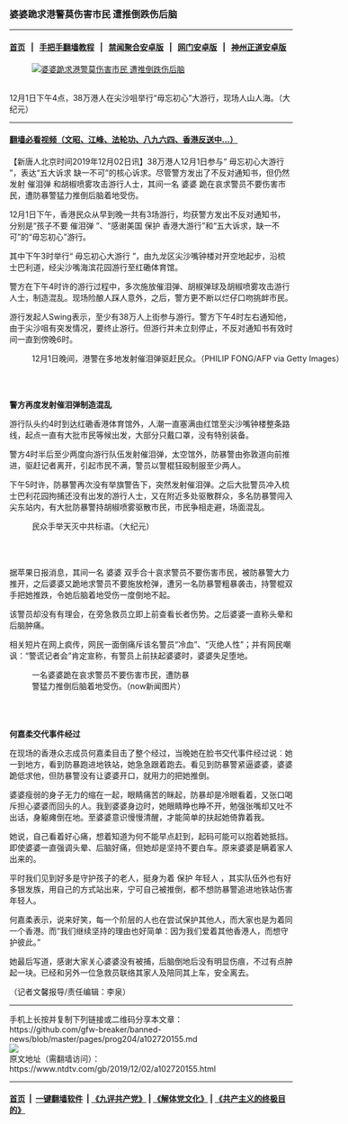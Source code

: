 ### 婆婆跪求港警莫伤害市民 遭推倒跌伤后脑
------------------------

#### [首页](https://github.com/gfw-breaker/banned-news/blob/master/README.md) &nbsp;&nbsp;|&nbsp;&nbsp; [手把手翻墙教程](https://github.com/gfw-breaker/guides/wiki) &nbsp;&nbsp;|&nbsp;&nbsp; [禁闻聚合安卓版](https://github.com/gfw-breaker/bn-android) &nbsp;&nbsp;|&nbsp;&nbsp; [网门安卓版](https://github.com/oGate2/oGate) &nbsp;&nbsp;|&nbsp;&nbsp; [神州正道安卓版](https://github.com/SzzdOgate/update) 



<div><div class="featured_image">
 <a href="https://i.ntdtv.com/assets/uploads/2019/12/photo5125511953144457458.jpg" target="_blank">
  <figure>
   <img alt="婆婆跪求港警莫伤害市民 遭推倒跌伤后脑" src="https://i.ntdtv.com/assets/uploads/2019/12/photo5125511953144457458-800x450.jpg"/>
  </figure><br/>
 </a>
 <span class="caption">
  12月1日下午4点，38万港人在尖沙咀举行“毋忘初心”大游行，现场人山人海。（大纪元）
 </span>
</div>
</div><hr/>

#### [翻墙必看视频（文昭、江峰、法轮功、八九六四、香港反送中...）](https://github.com/gfw-breaker/banned-news/blob/master/pages/links.md)

<div><div class="post_content" itemprop="articleBody">
 <p>
  【新唐人北京时间2019年12月02日讯】38万港人12月1日参与“
  <ok href="https://www.ntdtv.com/gb/毋忘初心大游行.htm">
   毋忘初心大游行
  </ok>
  ”，表达“五大诉求 缺一不可”的核心诉求。尽管警方发出了不反对通知书，但仍然发射
  <ok href="https://www.ntdtv.com/gb/催泪弹.htm">
   催泪弹
  </ok>
  和胡椒喷雾攻击游行人士，其间一名
  <ok href="https://www.ntdtv.com/gb/婆婆.htm">
   婆婆
  </ok>
  跪在哀求警员不要伤害市民，遭防暴警猛力推倒后脑着地受伤。
 </p>
 <p>
  12月1日下午，香港民众从早到晚一共有3场游行，均获警方发出不反对通知书，分别是“孩子不要
  <ok href="https://www.ntdtv.com/gb/催泪弹.htm">
   催泪弹
  </ok>
  ”、“感谢美国
  <ok href="https://www.ntdtv.com/gb/保护.htm">
   保护
  </ok>
  香港大游行”和“五大诉求，缺一不可”的“毋忘初心”游行。
 </p>
 <p>
  其中下午3时举行“
  <ok href="https://www.ntdtv.com/gb/毋忘初心大游行.htm">
   毋忘初心大游行
  </ok>
  ”，由九龙区尖沙嘴钟楼对开空地起步，沿梳士巴利道，经尖沙嘴海滨花园游行至红磡体育馆。
 </p>
 <p>
  警方在下午4时许的游行过程中，多次施放催泪弹、胡椒弹球及胡椒喷雾攻击游行人士，制造混乱。现场险酿人踩人意外，之后，警方更不断以烂仔口吻挑衅市民。
 </p>
 <p>
  游行发起人Swing表示，至少有38万人上街参与游行。警方下午4时左右通知他，由于尖沙咀有突发情况，要终止游行。但游行并未立刻停止，不反对通知书有效时间一直到傍晚6时。
 </p>
 <figure class="wp-caption alignnone" id="attachment_102720095" style="width: 600px">
  <ok href="https://i.ntdtv.com/assets/uploads/2019/12/GettyImages-1185805787.jpg">
   <img alt="" class="size-medium wp-image-102720095" src="https://i.ntdtv.com/assets/uploads/2019/12/GettyImages-1185805787-600x338.jpg"/>
  </ok>
  <br/><figcaption class="wp-caption-text">
   12月1日晚间，港警在多地发射催泪弹驱赶民众。（PHILIP FONG/AFP via Getty Images）
  </figcaption><br/>
 </figure><br/>
 <p>
  <strong>
   警方再度发射催泪弹制造混乱
  </strong>
 </p>
 <p>
  游行队头约4时到达红磡香港体育馆外，人潮一直塞满由红馆至尖沙嘴钟楼整条路线，起点一直有大批市民等候出发，大部分只戴口罩，没有特别装备。
 </p>
 <p>
  警方4时半后至少两度向游行队伍发射催泪弹，太空馆外，防暴警由弥敦道向前推进，驱赶记者离开，引起市民不满，警员以警棍狂殴制服至少两人。
 </p>
 <p>
  下午5时许，防暴警再次没有举旗警告下，突然发射催泪弹。之后大批警员冲入梳士巴利花园拘捕还没有出发的游行人士，又在附近多处驱散群众，多名防暴警闯入尖东站内，有大批防暴警持胡椒喷雾驱散市民，市民争相走避，场面混乱。
 </p>
 <figure class="wp-caption alignnone" id="attachment_102720111" style="width: 600px">
  <ok href="https://i.ntdtv.com/assets/uploads/2019/12/photo6278352141135489332-1.jpg">
   <img alt="" class="size-medium wp-image-102720111" src="https://i.ntdtv.com/assets/uploads/2019/12/photo6278352141135489332-1-600x338.jpg"/>
  </ok>
  <br/><figcaption class="wp-caption-text">
   民众手举天灭中共标语。（大纪元）
  </figcaption><br/>
 </figure><br/>
 <p>
  据苹果日报消息，其间一名
  <ok href="https://www.ntdtv.com/gb/婆婆.htm">
   婆婆
  </ok>
  双手合十哀求警员不要伤害市民，被防暴警大力推开，之后婆婆又跪地求警员不要施放枪弹，遭另一名防暴警粗暴袭击，持警棍双手把她推跌，令她后脑着地受伤一度倒地不起。
 </p>
 <p>
  该警员却没有有理会，在旁急救员立即上前查看长者伤势。之后婆婆一直称头晕和后脑肿痛。
 </p>
 <p>
  相关短片在网上疯传，网民一面倒痛斥该名警员“冷血”、“灭绝人性”；并有网民嘲讽：“警谎记者会”肯定宣称，有警员上前扶起婆婆时，婆婆失足堕地。
 </p>
 <p>
  <figure class="wp-caption aligncenter" id="attachment_102720161" style="width: 283px">
   <ok href="https://i.ntdtv.com/assets/uploads/2019/12/1eba54146ff547cbbee4bf86bf8e5788.jpg">
    <img alt="" class="size-full wp-image-102720161" src="https://i.ntdtv.com/assets/uploads/2019/12/1eba54146ff547cbbee4bf86bf8e5788.jpg"/>
   </ok>
   <br/><figcaption class="wp-caption-text">
    一名婆婆跪在哀求警员不要伤害市民，遭防暴警猛力推倒后脑着地受伤。（now新闻图片）
   </figcaption><br/>
  </figure><br/>
  <br/>
  <strong>
   何嘉柔交代事件经过
  </strong>
 </p>
 <p>
  在现场的香港众志成员何嘉柔目击了整个经过，当晚她在脸书交代事件经过说︰她一到地方，看到防暴跑进地铁站，她急急跟着跑去。看见到防暴警紧逼婆婆，婆婆跪低求他，但防暴警没有让婆婆开口，就用力的把她推倒。
 </p>
 <p>
  婆婆瘦弱的身子无力的缩在一起，眼睛痛苦的眯起，防暴却是冷眼看着，又张口喝斥担心婆婆而回头的人。我到婆婆身边时，她眼睛睁也睁不开，勉强张嘴却又吐不出话，身躯瘫倒在地。至婆婆意识慢慢清醒，才能简单的扶起她倚靠着我。
 </p>
 <p>
  她说，自己看着好心痛，想着知道为何不能早点赶到，起码可能可以抱着她抵挡。即使婆婆一直强调头晕、后脑好痛，但她却是坚持不要白车。原来婆婆是瞒着家人出来的。
 </p>
 <p>
  平时我们见到好多是守护孩子的老人，挺身为着
  <ok href="https://www.ntdtv.com/gb/保护.htm">
   保护
  </ok>
  <ok href="https://www.ntdtv.com/gb/年轻人.htm">
   年轻人
  </ok>
  ，其实队伍外也有好多银发族，用自己的方式站出来，宁可自己被推倒，都不想防暴警追进地铁站伤害年轻人。
 </p>
 <p>
  何嘉柔表示，说来好笑，每一个阶层的人也在尝试保护其他人，而大家也是为着同一个香港。而“我们继续坚持的理由也好简单：因为我们爱着其他香港人，而想守护彼此。”
 </p>
 <p>
  她最后写道，感谢大家关心婆婆没有被捕，后脑倒地后没有明显伤痕，不过有点肿起一块。已经和另外一位急救员联络其家人及陪同其上车，安全离去。
 </p>
 <p>
  （记者文馨报导/责任编辑：李泉）
 </p>
 <div class="single_ad">
 </div>
</div>
</div>
<hr/>
手机上长按并复制下列链接或二维码分享本文章：<br/>
https://github.com/gfw-breaker/banned-news/blob/master/pages/prog204/a102720155.md <br/>
<a href='https://github.com/gfw-breaker/banned-news/blob/master/pages/prog204/a102720155.md'><img src='https://github.com/gfw-breaker/banned-news/blob/master/pages/prog204/a102720155.md.png'/></a> <br/>
原文地址（需翻墙访问）：https://www.ntdtv.com/gb/2019/12/02/a102720155.html


------------------------
#### [首页](https://github.com/gfw-breaker/banned-news/blob/master/README.md) &nbsp;|&nbsp; [一键翻墙软件](https://github.com/gfw-breaker/nogfw/blob/master/README.md) &nbsp;| [《九评共产党》](https://github.com/gfw-breaker/9ping.md/blob/master/README.md#九评之一评共产党是什么) | [《解体党文化》](https://github.com/gfw-breaker/jtdwh.md/blob/master/README.md) | [《共产主义的终极目的》](https://github.com/gfw-breaker/gczydzjmd.md/blob/master/README.md)


<img src='http://gfw-breaker.win/banned-news/pages/prog204/a102720155.md' width='0px' height='0px'/>